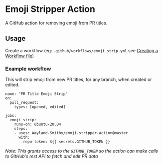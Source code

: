 # Emoji Stripper Action
A GitHub action for removing emoji from PR titles.

## Usage

Create a workflow (eg: `.github/workflows/emoji_strip.yml` see [Creating a Workflow file](https://help.github.com/en/articles/configuring-a-workflow#creating-a-workflow-file))

### Example workflow
This will strip emoji from new PR titles, for any branch, when created or edited.
```
name: "PR Title Emoji Strip"
on:
  pull_request:
    types: [opened, edited]

jobs:
  emoji_strip:
    runs-on: ubuntu-20.04
    steps:
    - uses: Wayland-Smithy/emoji-stripper-action@master
      with:
        repo-token: ${{ secrets.GITHUB_TOKEN }}
```

_Note: This grants access to the `GITHUB_TOKEN` so the action can make calls to GitHub's rest API to fetch and edit PR data_
